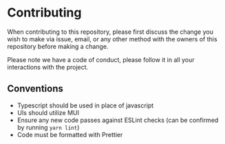 # Contributing
When contributing to this repository, please first discuss the change you wish to make via issue, email, or any other method with the owners of this repository before making a change.

Please note we have a code of conduct, please follow it in all your interactions with the project.

## Conventions

- Typescript should be used in place of javascript
- UIs should utilize MUI
- Ensure any new code passes against ESLint checks (can be confirmed by running `yarn lint`)
- Code must be formatted with Prettier
